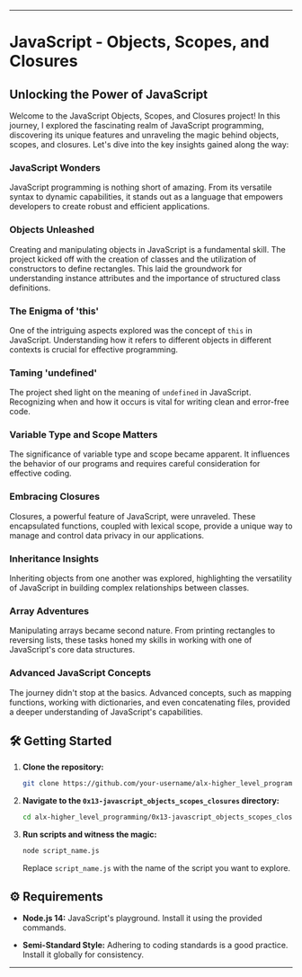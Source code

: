 
---

# JavaScript - Objects, Scopes, and Closures

## Unlocking the Power of JavaScript


Welcome to the JavaScript Objects, Scopes, and Closures project! In this journey, I explored the fascinating realm of JavaScript programming, discovering its unique features and unraveling the magic behind objects, scopes, and closures. Let's dive into the key insights gained along the way:

### **JavaScript Wonders**

JavaScript programming is nothing short of amazing. From its versatile syntax to dynamic capabilities, it stands out as a language that empowers developers to create robust and efficient applications.

### **Objects Unleashed**

Creating and manipulating objects in JavaScript is a fundamental skill. The project kicked off with the creation of classes and the utilization of constructors to define rectangles. This laid the groundwork for understanding instance attributes and the importance of structured class definitions.

### **The Enigma of 'this'**

One of the intriguing aspects explored was the concept of `this` in JavaScript. Understanding how it refers to different objects in different contexts is crucial for effective programming.

### **Taming 'undefined'**

The project shed light on the meaning of `undefined` in JavaScript. Recognizing when and how it occurs is vital for writing clean and error-free code.

### **Variable Type and Scope Matters**

The significance of variable type and scope became apparent. It influences the behavior of our programs and requires careful consideration for effective coding.

### **Embracing Closures**

Closures, a powerful feature of JavaScript, were unraveled. These encapsulated functions, coupled with lexical scope, provide a unique way to manage and control data privacy in our applications.

### **Inheritance Insights**

Inheriting objects from one another was explored, highlighting the versatility of JavaScript in building complex relationships between classes.

### **Array Adventures**

Manipulating arrays became second nature. From printing rectangles to reversing lists, these tasks honed my skills in working with one of JavaScript's core data structures.

### **Advanced JavaScript Concepts**

The journey didn't stop at the basics. Advanced concepts, such as mapping functions, working with dictionaries, and even concatenating files, provided a deeper understanding of JavaScript's capabilities.

## 🛠️ Getting Started

1. **Clone the repository:**

   ```bash
   git clone https://github.com/your-username/alx-higher_level_programming.git
   ```

2. **Navigate to the `0x13-javascript_objects_scopes_closures` directory:**

   ```bash
   cd alx-higher_level_programming/0x13-javascript_objects_scopes_closures
   ```

3. **Run scripts and witness the magic:**

   ```bash
   node script_name.js
   ```

   Replace `script_name.js` with the name of the script you want to explore.

## ⚙️ Requirements

- **Node.js 14:** JavaScript's playground. Install it using the provided commands.

- **Semi-Standard Style:** Adhering to coding standards is a good practice. Install it globally for consistency.

---

